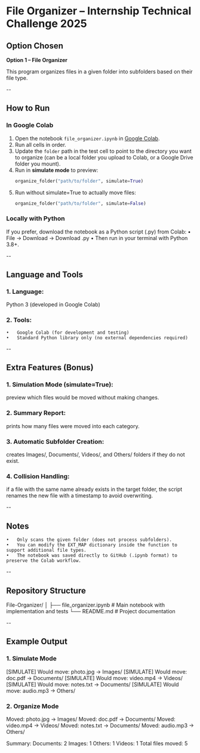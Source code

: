 # File Organizer – Internship Technical Challenge 2025

## Option Chosen
**Option 1 – File Organizer**

This program organizes files in a given folder into subfolders based on their file type.

--

## How to Run

### In Google Colab
1. Open the notebook `file_organizer.ipynb` in [Google Colab](https://colab.research.google.com/).
2. Run all cells in order.
3. Update the `folder` path in the test cell to point to the directory you want to organize (can be a local folder you upload to Colab, or a Google Drive folder you mount).
4. Run in **simulate mode** to preview:
   ```python
   organize_folder("path/to/folder", simulate=True)
5. Run without simulate=True to actually move files:
   ```python
   organize_folder("path/to/folder", simulate=False)

### Locally with Python
If you prefer, download the notebook as a Python script (.py) from Colab:
	•	File → Download → Download .py
	•	Then run in your terminal with Python 3.8+.
 
 --

## Language and Tools
### 1. Language: 
Python 3 (developed in Google Colab)
### 2. Tools:
	•	Google Colab (for development and testing)
	•	Standard Python library only (no external dependencies required)

--

## Extra Features (Bonus)
### 1. Simulation Mode (simulate=True): 
preview which files would be moved without making changes.
### 2. Summary Report: 
prints how many files were moved into each category.
### 3. Automatic Subfolder Creation: 
creates Images/, Documents/, Videos/, and Others/ folders if they do not exist.
### 4. Collision Handling: 
if a file with the same name already exists in the target folder, the script renames the new file with a timestamp to avoid overwriting.

--

## Notes
	•	Only scans the given folder (does not process subfolders).
	•	You can modify the EXT_MAP dictionary inside the function to support additional file types.
	•	The notebook was saved directly to GitHub (.ipynb format) to preserve the Colab workflow.

--

## Repository Structure
File-Organizer/
│
├── file_organizer.ipynb   # Main notebook with implementation and tests
└── README.md              # Project documentation

--

## Example Output

### 1. Simulate Mode

[SIMULATE] Would move: photo.jpg → Images/
[SIMULATE] Would move: doc.pdf → Documents/
[SIMULATE] Would move: video.mp4 → Videos/
[SIMULATE] Would move: notes.txt → Documents/
[SIMULATE] Would move: audio.mp3 → Others/

### 2. Organize Mode

Moved: photo.jpg → Images/
Moved: doc.pdf → Documents/
Moved: video.mp4 → Videos/
Moved: notes.txt → Documents/
Moved: audio.mp3 → Others/

Summary:
  Documents: 2
  Images: 1
  Others: 1
  Videos: 1
Total files moved: 5
